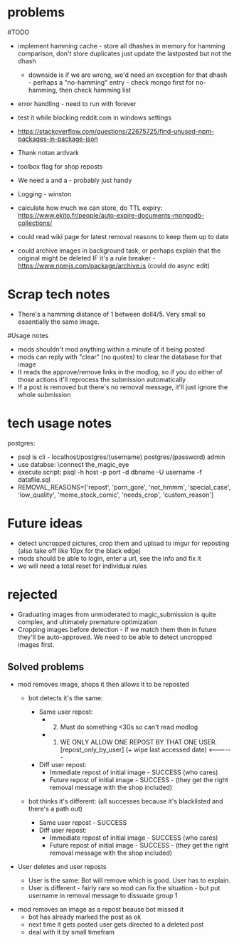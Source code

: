 

# problems


#TODO
* implement hamming cache - store all dhashes in memory for hamming comparison, don't store duplicates just update the lastposted but not the dhash
    * downside is if we are wrong, we'd need an exception for that dhash - perhaps a "no-hamming" entry - check mongo first for no-hamming, then check hamming list

* error handling - need to run with forever
* test it while blocking reddit.com in windows settings
* https://stackoverflow.com/questions/22675725/find-unused-npm-packages-in-package-json
* Thank notan ardvark
* toolbox [](#repost_only_by_user_) flag for shop reposts
* We need a [](#magic_ignore) and a [](#repost_only_by_user) - probably just handy
* Logging - winston
* calculate how much we can store, do TTL expiry: https://www.ekito.fr/people/auto-expire-documents-mongodb-collections/
* could read wiki page for latest removal reasons to keep them up to date
* could archive images in background task, or perhaps explain that the original might be deleted IF it's a rule breaker - https://www.npmjs.com/package/archive.is (could do async edit)



# Scrap tech notes
* There's a hamming distance of 1 between doll4/5. Very small so essentially the same image.

#Usage notes
* mods shouldn't mod anything within a minute of it being posted
* mods can reply with "clear" (no quotes) to clear the database for that image
* It reads the approve/remove links in the modlog, so if you do either of those actions it'll reprocess the submission automatically
* If a post is removed but there's no removal message, it'll just ignore the whole submission

# tech usage notes
postgres:
* psql is cli - localhost/postgres/(username) postgres/(password) admin
* use databse: \connect the_magic_eye
* execute script: psql -h host -p port -d dbname -U username -f datafile.sql
* REMOVAL_REASONS=['repost', 'porn_gore', 'not_hmmm', 'special_case', 'low_quality', 'meme_stock_comic', 'needs_crop', 'custom_reason']      

# Future ideas

* detect uncropped pictures, crop them and upload to imgur for reposting (also take off like 10px for the black edge)
* mods should be able to login, enter a url, see the info and fix it
* we will need a total reset for individual rules


# rejected

* Graduating images from unmoderated to magic_submission is quite complex, and ultimately premature optimization
* Cropping images before detection - if we match them then in future they'll be auto-approved. We need to be able to detect uncropped images first.









Solved problems
------
* mod removes image, shops it then allows it to be reposted
    * bot detects it's the same:
        * Same user repost:
            * 2. Must do something <30s so can't read modlog
            * 1. WE ONLY ALLOW ONE REPOST BY THAT ONE USER. [repost_only_by_user] (+ wipe last accessed date)  <------
        * Diff user repost:
            * Immediate repost of initial image - SUCCESS (who cares)
            * Future repost of initial image - SUCCESS - (they get the right removal message with the shop included)

    * bot thinks it's different: (all successes because it's blacklisted and there's a path out)
        * Same user repost - SUCCESS
        * Diff user repost:
            * Immediate repost of initial image - SUCCESS (who cares)
            * Future repost of initial image - SUCCESS - (they get the right removal message with the shop included)

* User deletes and user reposts
    * User is the same: Bot will remove which is good. User has to explain.
    * User is different - fairly rare so mod can fix the situation - but put username in removal message to dissuade group 1

- mod removes an image as a repost beause bot missed it 
    - bot has already marked the post as ok
    - next time it gets posted user gets directed to a deleted post
    - deal with it by small timefram

